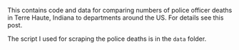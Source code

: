 This contains code and data for comparing numbers of police officer deaths in Terre Haute, Indiana to departments around the US. For details see this post.

The script I used for scraping the police deaths is in the `data` folder.
